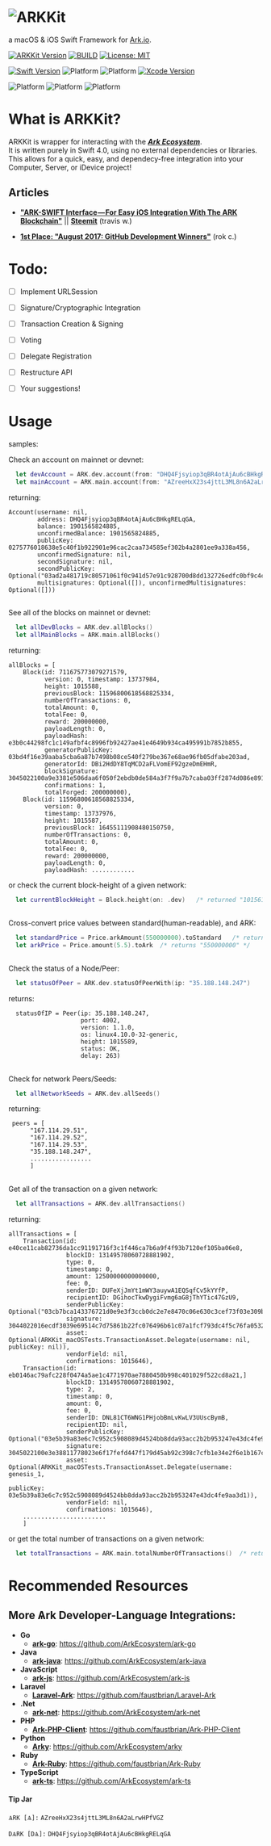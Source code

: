 # <img src="https://github.com/sleepdefic1t/ARKKit/blob/master/ARKKit-Banner.png" alt="ARKKit" style="width=65%;">
a  macOS  &  iOS  Swift  Framework  for  [Ark.io](https://ark.io).

[![ARKKit Version](https://img.shields.io/badge/ARKKit-0.1.0-orange.svg?style=flat)](https://sleepdefic1t.github.io/ARKKit/) 
[![BUILD](https://img.shields.io/badge/build-passing-brightgreen.svg?style=flat)](https://github.com/sleepdefic1t) 
[![License: MIT](https://img.shields.io/badge/license-MIT-BE90D4.svg?style=flat)](http://creativecommons.org/licenses/by-sa/4.0/) 

[![Swift Version](https://img.shields.io/badge/swift-4.0-orange.svg?style=flat)](https://developer.apple.com/swift/) 
![Platform](https://img.shields.io/badge/iOS->=11-52B3D9.svg?style=flat) 
![Platform](https://img.shields.io/badge/macOS->=10.12.0-52B3D9.svg?style=flat) 
[![Xcode Version](https://img.shields.io/badge/xcode-9.0b5-52B3D9.svg?style=flat)](https://developer.apple.com/xcode/)  

 

![Platform](https://img.shields.io/badge/iOS-85%25-green.svg?style=flat) 
![Platform](https://img.shields.io/badge/macOS:-85%25-green.svg?style=flat) 
![Platform](https://img.shields.io/badge/Total%20Complete-85%25-green.svg?style=flat)  

# What is ARKKit?
  ARKKit is wrapper for interacting with the [***Ark Ecosystem***](https://ark.io).  
  It is written purely in Swift 4.0, using no external dependencies or libraries.  
  This allows for a quick, easy, and dependecy-free integration into your Computer, Server, or iDevice project!

## Articles

- [**"ARK-SWIFT Interface — For Easy iOS Integration With The ARK Blockchain"**](https://blog.ark.io/ark-swift-interface-for-easy-ios-integration-with-the-ark-blockchain-ae96bceda3fc) || [**Steemit**](https://steemit.com/ios/@arkecosystem/ark-swift-interface-for-easy-ios-integration-with-the-ark-blockchain) (travis w.)  

- [**1st Place: "August 2017: GitHub Development Winners"**](https://blog.ark.io/august-2017-github-development-winners-cdcc151aca58) (rok c.)
 

# Todo:
- [ ] Implement URLSession
- [ ] Signature/Cryptographic Integration
- [ ] Transaction Creation & Signing
- [ ] Voting
- [ ] Delegate Registration
- [ ] Restructure API
- [ ] Your suggestions!


# Usage

samples:  

Check an account on mainnet or devnet:
```swift
  let devAccount = ARK.dev.account(from: "DHQ4Fjsyiop3qBR4otAjAu6cBHkgRELqGA")  
  let mainAccount = ARK.main.account(from: "AZreeHxX23s4jttL3ML8n6A2aLrwHPfVGZ")  
```
returning:
```
Account(username: nil,
        address: DHQ4Fjsyiop3qBR4otAjAu6cBHkgRELqGA,
        balance: 1901565824885,
        unconfirmedBalance: 1901565824885,
        publicKey: 0275776018638e5c40f1b922901e96cac2caa734585ef302b4a2801ee9a338a456,
        unconfirmedSignature: nil,
        secondSignature: nil,
        secondPublicKey: Optional("03ad2a481719c80571061f0c941d57e91c928700d8dd132726edfc0bf9c4cb2869"),
        multisignatures: Optional([]), unconfirmedMultisignatures: Optional([])) 
```
##

See all of the blocks on mainnet or devnet:
```swift
  let allDevBlocks = ARK.dev.allBlocks()  
  let allMainBlocks = ARK.main.allBlocks()  
```
returning:
```
allBlocks = [
    Block(id: 711675773079271579,
          version: 0, timestamp: 13737984,
          height: 1015588,
          previousBlock: 11596800618568825334,
          numberOfTransactions: 0,
          totalAmount: 0,
          totalFee: 0,
          reward: 200000000,
          payloadLength: 0,
          payloadHash: e3b0c44298fc1c149afbf4c8996fb92427ae41e4649b934ca495991b7852b855,
          generatorPublicKey: 03bd4f16e39aaba5cba6a87b7498b08ce540f279be367e68ae96fb05dfabe203ad,
          generatorId: DBi2HdDY8TqMCD2aFLVomEF92gzeDmEHmR,
          blockSignature: 3045022100a9e3381e506daa6f050f2ebdb0de584a3f7f9a7b7caba03ff2874d086e8911250220146719ba882ebd9847857a8b681b932616f1544008cc0a02e48613fd75df256d,
          confirmations: 1,
          totalForged: 200000000),
    Block(id: 11596800618568825334,
          version: 0,
          timestamp: 13737976,
          height: 1015587,
          previousBlock: 16455111908480150750,
          numberOfTransactions: 0,
          totalAmount: 0,
          totalFee: 0,
          reward: 200000000,
          payloadLength: 0,
          payloadHash: ............
```

or check the current block-height of a given network:
```swift
  let currentBlockHeight = Block.height(on: .dev)   /* returned "1015611" */
```

##

Cross-convert price values between standard(human-readable), and ѦRK:
```swift
  let standardPrice = Price.arkAmount(550000000).toStandard   /* returns "5.5" */
  let arkPrice = Price.amount(5.5).toArk  /* returns "550000000" */
```

##

Check the status of a Node/Peer:
```swift
  let statusOfPeer = ARK.dev.statusOfPeerWith(ip: "35.188.148.247")  
```
returns:
```
  statusOfIP = Peer(ip: 35.188.148.247,
                    port: 4002,
                    version: 1.1.0,
                    os: linux4.10.0-32-generic,
                    height: 1015589,
                    status: OK,
                    delay: 263) 
```

##

Check for network Peers/Seeds:
```swift
  let allNetworkSeeds = ARK.dev.allSeeds()  
```
returning:
```
 peers = [
      "167.114.29.51",
      "167.114.29.52",
      "167.114.29.53",
      "35.188.148.247",
      .................
      ] 
```

##

Get all of the transaction on a given network:
```swift      
  let allTransactions = ARK.dev.allTransactions()  
```
returning:
```
allTransactions = [
    Transaction(id: e40ce11cab82736da1cc91191716f3c1f446ca7b6a9f4f93b7120ef105ba06e8,
                blockID: 13149578060728881902,
                type: 0,
                timestamp: 0,
                amount: 12500000000000000,
                fee: 0,
                senderID: DUFeXjJmYt1mWY3auywA1EQSqfCv5kYYfP,
                recipientID: DGihocTkwDygiFvmg6aG8jThYTic47GzU9,
                senderPublicKey: Optional("03cb7bca143376721d0e9e3f3ccb0dc2e7e8470c06e630c3cef73f03e309b558ad"),
                signature: 3044022016ecdf3039e69514c7d75861b22fc076496b61c07a1fcf793dc4f5c76fa0532b0220579c4c0c9d13720f9db5d9df29ed8ceab0adc266c6c160d612d4894dc5867eb1,
                asset: Optional(ARKKit_macOSTests.TransactionAsset.Delegate(username: nil, publicKey: nil)),
                vendorField: nil,
                confirmations: 1015646),
    Transaction(id: eb0146ac79afc228f0474a5ae1c4771970ae7880450b998c401029f522cd8a21,]
                blockID: 13149578060728881902,
                type: 2,
                timestamp: 0,
                amount: 0,
                fee: 0,
                senderID: DNL81CT6WNG1PHjobBmLvKwLV3UUscBymB,
                recipientID: nil,
                senderPublicKey: Optional("03e5b39a83e6c7c952c5908089d4524bb8dda93acc2b2b953247e43dc4fe9aa3d1"),
                signature: 3045022100e3e38811778023e6f17fefd447f179d45ab92c398c7cfb1e34e2f6e1b167c95a022070c36439ecec0fc3c43850070f29515910435d389e059579878d61b5ff2ea337,
                asset: Optional(ARKKit_macOSTests.TransactionAsset.Delegate(username: genesis_1,
                                                                            publicKey: 03e5b39a83e6c7c952c5908089d4524bb8dda93acc2b2b953247e43dc4fe9aa3d1)),
                vendorField: nil,
                confirmations: 1015646),
    .......................
    ]
```

or get the total number of transactions on a given network:
```swift
  let totalTransactions = ARK.main.totalNumberOfTransactions()  /* returned "137761" */
```  
  


# Recommended Resources

## More Ѧrk Developer-Language Integrations:  

- **Go**  
    - [**ark-go**](https://github.com/ArkEcosystem/ark-go): https://github.com/ArkEcosystem/ark-go  
- **Java**
    - [**ark-java**](https://github.com/ArkEcosystem/ark-java): https://github.com/ArkEcosystem/ark-java  
- **JavaScript**
    - [**ark-js**](https://github.com/ArkEcosystem/ark-js): https://github.com/ArkEcosystem/ark-js  
- **Laravel**
    - [**Laravel-Ark**](https://github.com/faustbrian/Laravel-Ark): https://github.com/faustbrian/Laravel-Ark  
- **.Net**
    - [**ark-net**](https://github.com/ArkEcosystem/ark-net): https://github.com/ArkEcosystem/ark-net  
- **PHP**
    - [**Ark-PHP-Client**](https://github.com/faustbrian/Ark-PHP-Client): https://github.com/faustbrian/Ark-PHP-Client  
- **Python**
    - [**Arky**](https://github.com/ArkEcosystem/arky): https://github.com/ArkEcosystem/arky  
- **Ruby**
    - [**Ark-Ruby**](https://github.com/faustbrian/Ark-Ruby): https://github.com/faustbrian/Ark-Ruby  
- **TypeScript**
    - [**ark-ts**](https://github.com/ArkEcosystem/ark-ts): https://github.com/ArkEcosystem/ark-ts  


#### Tip Jar
``ѦRK [Ѧ]:`` ```AZreeHxX23s4jttL3ML8n6A2aLrwHPfVGZ``` 

``DѦRK [DѦ]:`` ```DHQ4Fjsyiop3qBR4otAjAu6cBHkgRELqGA``` 
